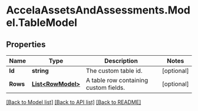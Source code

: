 # AccelaAssetsAndAssessments.Model.TableModel
## Properties

Name | Type | Description | Notes
------------ | ------------- | ------------- | -------------
**Id** | **string** | The custom table id. | [optional] 
**Rows** | [**List&lt;RowModel&gt;**](RowModel.md) | A table row containing custom fields. | [optional] 

[[Back to Model list]](../README.md#documentation-for-models) [[Back to API list]](../README.md#documentation-for-api-endpoints) [[Back to README]](../README.md)

